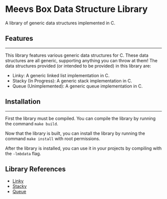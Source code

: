 # Meevs Box Data Structure Library
A library of generic data structures implemented in C.

## Features
---

This library features various generic data structures for C.
These data structures are all generic, supporting anything you can throw at them!
The data structures provided (or intended to be provided) in this library are:

- Linky: A generic linked list implementation in C.
- Stacky (In Progress): A generic stack implementation in C.
- Queue (Unimplemented): A generic queue implementation in C.

## Installation
---

First the library must be compiled.
You can compile the library by running the command `make build`.

Now that the library is built, you can install the library by running the command `make install` with root permissions.

After the library is installed, you can use it in your projects by compiling with the `-lmbdata` flag.

## Library References
- [Linky](src/linky/Linky.md)
- [Stacky](src/stacky/Stacky.md)
- [Queue](src/queue/Queue.md)



